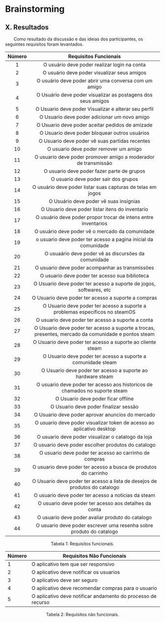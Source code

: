 # Brainstorming

## X. Resultados

&emsp;&emsp;Como resultado da discussão e das ideias dos participantes, os seguintes requisitos foram levantados.

<center>

| Número | Requisitos Funcionais                                         |
| :------: | :--------------------------------------------------: |
| 1    | O usuário deve poder realizar login na conta  |
| 2    | O usuário deve poder visualizar seus amigos |
| 3    | O usuário deve poder abrir uma conversa com um amigo |
| 4    | O Usuário deve poder visualizar as postagens dos seus amigos |
| 5    | O Usuario deve poder Visualizar e alterar seu perfil |
| 6    | O Usuario deve poder adicionar um novo amigo         |
| 7    | O Usuario deve poder aceitar pedidos de amizade      |
| 8    | O Usuario deve poder bloquear outros usuários        |
| 9    | O Usuario deve poder vê suas partidas recentes       |
| 10   | O usuario deve poder remover um amigo                |
| 11   | O usuario deve poder promover amigo a moderador de transmissão |
| 12   | O usuario deve poder fazer parte de grupos     |
| 13   | O usuario deve poder sair dos grupos    |
| 14   | O usuário deve poder listar suas capturas de telas em jogos |
| 15   | O Usuário deve poder vê suas insígnias |
| 16   | O Usuario deve poder listar itens do inventario |
| 17   | O usuário deve poder propor trocar de intens entre inventarios |
| 18   | O usuário deve poder vê o mercado da comunidade |
| 19   | o usuario deve poder ter acesso a pagina inicial da comunidade |
| 20   | O usuaário deve poder vê as discursões da comunidade |
| 21   | O usuario deve poder acompanhar as transmissões |
| 22   | O usuario deve poder ter acesso sua biblioteca | 
| 23   | O Usuario deve poder ter acesso a suporte de jogos, softwares, etc |
| 24   | O Usuario deve poder ter acesso a suporte a compras |
| 25   | O Usuario deve poder ter acesso a suporte a problemas específicos no steamOS|
| 26   | O usuario deve poder ter acesso a suporte a conta |
| 27   | O Usuario deve poder ter acesso a suporte a trocas, presentes, mercado da comunidade e pontos steam |
| 28   | O Usuario deve poder ter acesso a suporte ao cliente steam | 
| 29   | O Usuario deve poder ter acesso a suporte a comunidade steam |
| 30   | O Usuario deve poder ter acesso a suporte ao hardware steam |
| 31   | O usuario deve poder ter acesso aos historicos de chamados no suporte steam |
| 32   | O Usuario deve poder ficar offline |
| 33   | O Usuario deve poder finalizar sessão |
| 34   | O Usuario deve poder aprovar anuncios do mercado |
| 35   | O usuario deve poder visualizar token de acesso ao aplicativo desktop |
| 36   | O usuario deve poder visualizar o catalogo da loja |
| 37   | O usuario deve poder escolher produtos do catalogo |
| 38   | O usuario deve poder ter acesso ao carrinho de compras |
| 39   | O usuario deve poder ter acesso a busca de produtos do carrinho |
| 40   | O Usuario deve poder ter acesso a lista de desejos de produtos do catalogo |
| 41   | O usuario deve poder ter acesso a noticias da steam |
| 42   | O usuario deve poder ter acesso aos detalhes da conta |
| 43   | O usuario deve poder avaliar produto do catalogo |
| 44   | O usuario deve poder escrever uma resenha sobre produto do catalogo | 

<figcaption>Tabela 1: Requisitos funcionais.</figcaption>

| Número | Requisitos Não Funcionais                                         |
| ------ | --------------------------------------------------|
| 1      | O aplicativo tem que ser responsivo | 
| 2      | O aplicativo deve notificar os usuarios |
| 3      | O aplicativo deve ser seguro     |
| 4      | O aplicativo deve recomendar compras para o usuario|
| 5      | O aplicativo deve notificar andamento do processo de recurso | 

<figcaption>Tabela 2: Requisitos não funcionais.</figcaption>

</center>

